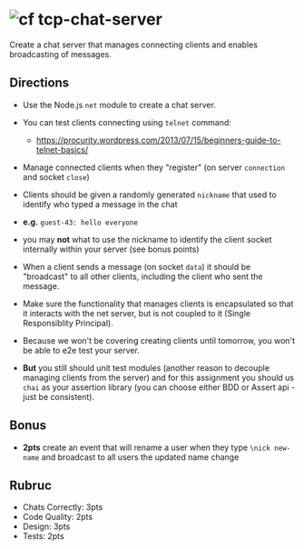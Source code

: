 ![cf](https://i.imgur.com/7v5ASc8.png) tcp-chat-server
======

Create a chat server that manages connecting clients and enables broadcasting of messages.

## Directions

* Use the Node.js `net` module to create a chat server. 

* You can test clients connecting using `telnet` command:
	* https://procurity.wordpress.com/2013/07/15/beginners-guide-to-telnet-basics/

* Manage connected clients when they "register" (on server `connection` and socket `close`)

* Clients should be given a randomly generated `nickname` that used to identify who typed a message in the chat
 * **e.g.** `guest-43: hello everyone`
 * you may **not** what to use the nickname to identify the client socket internally within your server (see bonus points)
 
* When a client sends a message (on socket `data`) it should be "broadcast" to all other clients, including the
client who sent the message.

* Make sure the functionality that manages clients is encapsulated so that it interacts with the net server,
but is not coupled to it (Single Responsiblity Principal). 
 
* Because we won't be covering creating clients until tomorrow, you won't be able to e2e test your server.

* **But** you still should unit test modules (another reason to decouple managing clients from the server) and for this assignment you  should us `chai` as your assertion library (you can choose either BDD or Assert api - just be consistent).

## Bonus

* **2pts** create an event that will rename a user when they type `\nick new-name` and broadcast to all users the updated name change

## Rubruc

* Chats Correctly: 3pts
* Code Quality: 2pts
* Design: 3pts
* Tests: 2pts

